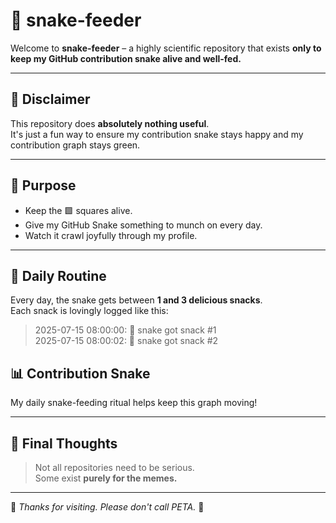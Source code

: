 # 🐍 snake-feeder

Welcome to **snake-feeder** – a highly scientific repository that exists **only to keep my GitHub contribution snake alive and well-fed.**

---

## 🚨 Disclaimer  
This repository does **absolutely nothing useful**.  
It's just a fun way to ensure my contribution snake stays happy and my contribution graph stays green.  

---

## 🎯 Purpose
- Keep the 🟩 squares alive.
- Give my GitHub Snake something to munch on every day.
- Watch it crawl joyfully through my profile.

---

## 🔄 Daily Routine
Every day, the snake gets between **1 and 3 delicious snacks**.  
Each snack is lovingly logged like this:

> 2025-07-15 08:00:00: 🐍 snake got snack #1 <br>
> 2025-07-15 08:00:02: 🐍 snake got snack #2

## 📊 Contribution Snake
My daily snake-feeding ritual helps keep this graph moving!

---

## 🐍 Final Thoughts
> Not all repositories need to be serious.  
> Some exist **purely for the memes.**

---

🖤 *Thanks for visiting. Please don't call PETA.* 🐍
